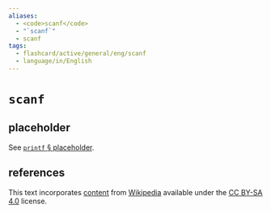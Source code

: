 ```yaml
---
aliases:
  - <code>scanf</code>
  - "`scanf`"
  - scanf
tags:
  - flashcard/active/general/eng/scanf
  - language/in/English
---
```


# `scanf`

## placeholder

See [`printf` § placeholder](printf.md#placeholder).

## references

This text incorporates [content](https://en.wikipedia.org/wiki/scanf) from [Wikipedia](Wikipedia.md) available under the [CC BY-SA 4.0](https://creativecommons.org/licenses/by-sa/4.0/) license.
